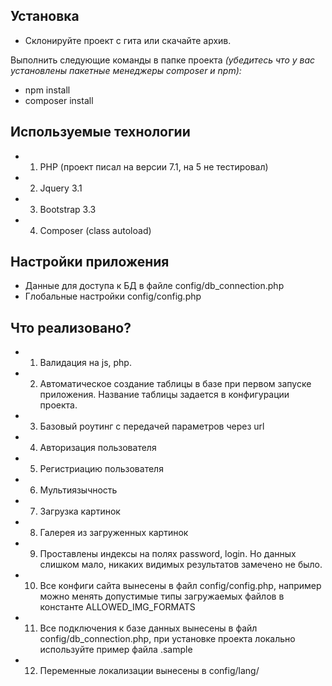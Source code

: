## Установка

* Склонируйте проект с гита или скачайте архив.

Выполнить следующие команды в папке проекта *(убедитесь что у вас установлены пакетные менеджеры composer и npm):*  
* npm install
* composer install

## Используемые технологии

* 1) PHP (проект писал на версии 7.1, на 5 не тестировал)
* 2) Jquery 3.1
* 3) Bootstrap 3.3
* 4) Composer (class autoload)

## Настройки приложения

* Данные для доступа к БД в файле config/db_connection.php
* Глобальные настройки config/config.php

## Что реализовано?

* 1) Валидация на js, php.
* 2) Автоматическое создание таблицы в базе при первом запуске приложения. Название таблицы задается в конфигурации проекта.
* 3) Базовый роутинг с передачей параметров через url
* 4) Авторизация пользователя
* 5) Регистриацию пользователя
* 6) Мультиязычность
* 7) Загрузка картинок
* 8) Галерея из загруженных картинок
* 9) Проставлены индексы на полях password, login. Но данных слишком мало, никаких видимых результатов замечено не было.
* 10) Все конфиги сайта вынесены в файл config/config.php, например можно менять допустимые типы загружаемых файлов в константе ALLOWED_IMG_FORMATS
* 11) Все подключения к базе данных вынесены в файл config/db_connection.php, при установке проекта локально используйте пример файла .sample
* 12) Переменные локализации вынесены в config/lang/